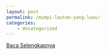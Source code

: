 ```yaml
---
layout: post
permalink: /mimpi-lautan-yang-luas/
categories:
    - Uncategorized
---
```


[Baca Selengkapnya](/02)